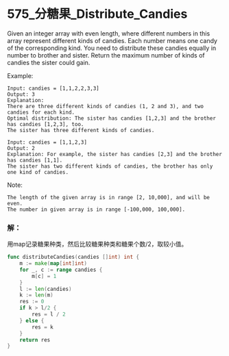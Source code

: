# 575_分糖果_Distribute_Candies

Given an integer array with even length, where different numbers in this array represent different kinds of candies. Each number means one candy of the corresponding kind. You need to distribute these candies equally in number to brother and sister. Return the maximum number of kinds of candies the sister could gain.

Example:

    Input: candies = [1,1,2,2,3,3]
    Output: 3
    Explanation:
    There are three different kinds of candies (1, 2 and 3), and two candies for each kind.
    Optimal distribution: The sister has candies [1,2,3] and the brother has candies [1,2,3], too.
    The sister has three different kinds of candies.

    Input: candies = [1,1,2,3]
    Output: 2
    Explanation: For example, the sister has candies [2,3] and the brother has candies [1,1].
    The sister has two different kinds of candies, the brother has only one kind of candies.

Note:

    The length of the given array is in range [2, 10,000], and will be even.
    The number in given array is in range [-100,000, 100,000].

### 解：

用map记录糖果种类，然后比较糖果种类和糖果个数/2，取较小值。

```go
func distributeCandies(candies []int) int {
    m := make(map[int]int)
    for _, c := range candies {
        m[c] = 1
    }
    l := len(candies)
    k := len(m)
    res := 0
    if k > l/2 {
        res = l / 2
    } else {
        res = k
    }
    return res
}
```